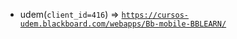  - udem(`client_id=416`) => [`https://cursos-udem.blackboard.com/webapps/Bb-mobile-BBLEARN/`](https://cursos-udem.blackboard.com/webapps/Bb-mobile-BBLEARN/)
